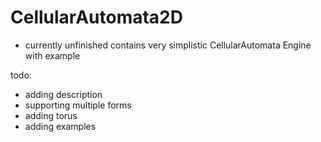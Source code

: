# CellularAutomata2D
- currently unfinished
contains very simplistic CellularAutomata Engine with example

todo:
- adding description
- supporting multiple forms
- adding torus
- adding examples
